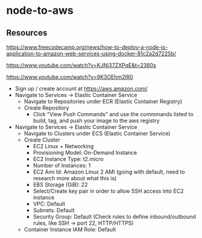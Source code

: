 # node-to-aws

## Resources
https://www.freecodecamp.org/news/how-to-deploy-a-node-js-application-to-amazon-web-services-using-docker-81c2a2d7225b/

https://www.youtube.com/watch?v=KJNj37ZXPqE&t=2360s

https://www.youtube.com/watch?v=9K3OEhm2lR0


* Sign up / create account at https://aws.amazon.com/
* Navigate to Services -> Elastic Container Service
  * Navigate to Repositories under ECR (Elastic Container Registry)
  * Create Repository
    * Click "View Push Commands" and use the commmands listed to build, tag, and push your image to the aws registry
* Navigate to Services -> Elastic Container Service
  * Navigate to Clusters under ECS (Elastic Container Service)
  * Create Cluster
    * EC2 Linux + Networking
    * Provisioning Model: On-Demand Instance
    * EC2 Instance Type: t2.micro
    * Number of Instances: 1
    * EC2 Ami Id: Amazon Linux 2 AMI (going with default, need to research more about what this is)
    * EBS Storage (GiB): 22
    * Select/Create key pair in order to allow SSH access into EC2 instance
    * VPC: Default
    * Subnets: Default
    * Security Group: Default (Check rules to define inbound/outbound rules, like SSH -> port 22, HTTP/HTTPS)
   * Container Instance IAM Role: Default
     
  
  
